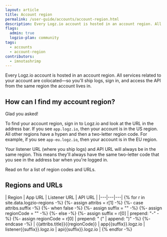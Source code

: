 ```yaml
---
layout: article
title: Account region
permalink: /user-guide/accounts/account-region.html
description: Every Logz.io account is hosted in an account region. All services related to your account are colocated—so you'll ship logs, sign in, and access the API from the same region the account lives in.
flags:
  admin: true
  logzio-plan: community
tags:
  - accounts
  - account-region
contributors:
  - imnotashrimp
---
```


Every Logz.io account is hosted in an account region.
All services related to your account are colocated—so you'll ship logs, sign in, and access the API from the same region the account lives in.

## How can I find my account region?

Glad you asked!

To find your account region, sign in to Logz.io and look at the URL in the address bar.
If you see `app.logz.io`, then your account is in the US region.
All other regions have a hypen and then a two-letter region code.
For example, if you see `app-eu.logz.io`, then your account is in the EU region.

Your listener URL (where you ship logs) and API URL will always be in the same region.
This means they'll always have the same two-letter code that you see in the address bar when you're logged in.

Read on for a list of region codes and URLs.

## Regions and URLs

| Region | App URL | Listener URL | API URL |
|---|---|---|
{% for r in site.data.logzio-regions -%}
{%- assign attribs = r[1] -%}
{%- case attribs.suffix -%}
  {%- when false -%}
    {%- assign suffix = "" -%}
    {%- assign regionCode = "" -%}
  {%- else -%}
    {%- assign suffix = r[0] | prepend: "-" -%}
    {%- assign regionCode = r[0] | prepend: " (" | append: ")" -%}
{%- endcase -%}
| {{attribs.title}}{{regionCode}} | app{{suffix}}.logz.io | listener{{suffix}}.logz.io | api{{suffix}}.logz.io |
{% endfor -%}